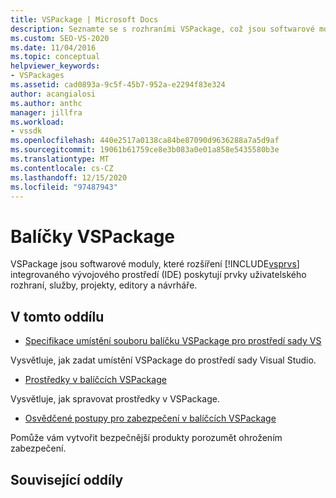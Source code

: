 ```yaml
---
title: VSPackage | Microsoft Docs
description: Seznamte se s rozhraními VSPackage, což jsou softwarové moduly, které rozšíření integrovaného vývojového prostředí sady Visual Studio poskytují prvky uživatelského rozhraní, služby, projekty, editory a návrháře.
ms.custom: SEO-VS-2020
ms.date: 11/04/2016
ms.topic: conceptual
helpviewer_keywords:
- VSPackages
ms.assetid: cad0893a-9c5f-45b7-952a-e2294f83e324
author: acangialosi
ms.author: anthc
manager: jillfra
ms.workload:
- vssdk
ms.openlocfilehash: 440e2517a0138ca84be87090d9636288a7a5d9af
ms.sourcegitcommit: 19061b61759ce8e3b083a0e01a858e5435580b3e
ms.translationtype: MT
ms.contentlocale: cs-CZ
ms.lasthandoff: 12/15/2020
ms.locfileid: "97487943"
---
```

# <a name="vspackages"></a>Balíčky VSPackage
VSPackage jsou softwarové moduly, které rozšíření [!INCLUDE[vsprvs](../../code-quality/includes/vsprvs_md.md)] integrovaného vývojového prostředí (IDE) poskytují prvky uživatelského rozhraní, služby, projekty, editory a návrháře.

## <a name="in-this-section"></a>V tomto oddílu
- [Specifikace umístění souboru balíčku VSPackage pro prostředí sady VS](../../extensibility/internals/specifying-vspackage-file-location-to-the-vs-shell.md)

 Vysvětluje, jak zadat umístění VSPackage do prostředí sady Visual Studio.

- [Prostředky v balíčcích VSPackage](../../extensibility/internals/resources-in-vspackages.md)

 Vysvětluje, jak spravovat prostředky v VSPackage.

- [Osvědčené postupy pro zabezpečení v balíčcích VSPackage](../../extensibility/internals/best-practices-for-security-in-vspackages.md)

 Pomůže vám vytvořit bezpečnější produkty porozumět ohrožením zabezpečení.

## <a name="related-sections"></a>Související oddíly
